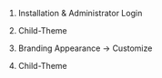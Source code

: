 1. Installation & Administrator Login
1. Child-Theme
1. Branding
Appearance -> Customize

2. Child-Theme